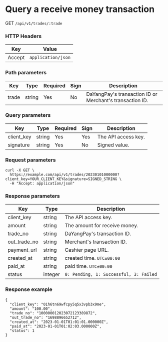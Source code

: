 # Query a receive money transaction

GET `/api/v1/trades/:trade`

### HTTP Headers <Badge type="tip" text="Header" vertical="top" />

| Key    | Value              |
|--------|--------------------|
| Accept | `application/json` | 

### Path parameters <Badge type="tip" text="Path" vertical="top" />

| Key   | Type   | Required | Sign | Description                                              |                  
|-------|--------|----------|------|----------------------------------------------------------|
| trade | string | Yes      | No   | DaYangPay's transaction ID or Merchant's transaction ID. |

### Query parameters <Badge type="tip" text="Query" vertical="top" />

| Key        | Type   | Required | Sign | Description         |                  
|------------|--------|----------|------|---------------------|
| client_key | string | Yes      | Yes  | The API access key. |
| signature  | string | Yes      | No   | Signed value.       |

### Request parameters

```shell
curl -X GET \
  https://example.com/api/v1/trades/20230101000000?client_key=YOUR_CLIENT_KEY&signature=SIGNED_STRING \
  -H "Accept: application/json"
```

### Response parameters
| Key          | Type    | Description                            | 
|--------------|---------|----------------------------------------|
| client_key   | string  | The API access key.                    |
| amount       | string  | The amount for receive money.          |
| trade_no     | string  | DaYangPay's transaction ID.            |
| out_trade_no | string  | Merchant's transaction ID.             |
| payment_url  | string  | Cashier page URL.                      |
| created_at   | string  | created time. `UTC±00:00`              |
| paid_at      | string  | paid time. `UTC±00:00`                 |
| status       | integer | `0: Pending, 1: Successful, 3: Failed` |


### Response example

```json{8}
{
  "client_key": "01h6tn69wfcpy5q5x3vpb3x9me",
  "amount": "100.00",
  "trade_no": "100000012023072123389872",
  "out_trade_no": "1698896652712",
  "created_at": "2023-01-01T01:01:01.000000Z",
  "paid_at": "2023-01-01T01:02:03.000000Z",
  "status": 1
}
```
